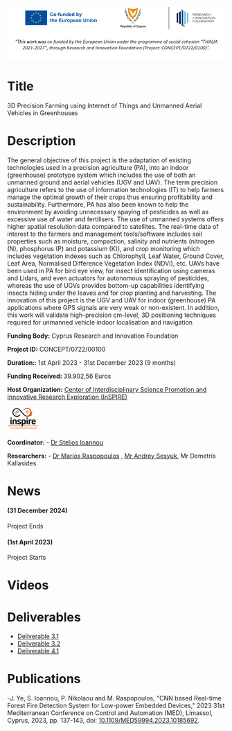 ![Banner](/images/demetraBanner.png)

# Title
3D Precision Farming using Internet of Things and Unmanned Aerial Vehicles in Greenhouses

# Description
The general objective of this project is the adaptation of existing technologies used in a precision agriculture (PA), into an indoor (greenhouse) prototype system which includes the use of both an unmanned ground and aerial vehicles (UGV and
UAV). The term precision agriculture refers to the use of information technologies (IT) to help farmers manage the optimal growth of their crops thus ensuring profitability and sustainability. Furthermore, PA has also been known to help the
environment by avoiding unnecessary spaying of pesticides as well as excessive use of water and fertilisers. The use of unmanned systems offers higher spatial resolution data compared to satellites. The real-time data of interest to the farmers
and management tools/software includes soil properties such as moisture, compaction, salinity and nutrients (nitrogen (N), phosphorus (P) and potassium (K)), and crop monitoring which includes vegetation indexes such as Chlorophyll, Leaf Water,
Ground Cover, Leaf Area, Normalised Difference Vegetation Index (NDVI), etc. UAVs have been used in PA for bird eye view, for insect identification using cameras and Lidars, and even actuators for autonomous spraying of pesticides, whereas the use
of UGVs provides bottom-up capabilities identifying insects hiding under the leaves and for crop planting and harvesting. The innovation of this project is the UGV and UAV for indoor (greenhouse) PA applications where GPS signals are very weak or
non-existent. In addition, this work will validate high-precision cm-level, 3D positioning techniques required for unmanned vehicle indoor localisation and navigation

**Funding Body:** Cyprus Research and Innovation Foundation

**Project ID:** CONCEPT/0722/00100

**Duration:**: 1st April 2023 - 31st December 2023 (9 months)

**Funding Received:** 39.902,56 Euros

**Host Organization:** [Center of Interdisciplinary Science Promotion and Innovative Research Exploration (InSPIRE)](http://inspirecenter.org/)

<img src="./images/Picture2.png" width="75" >


**Coordinator:** - [Dr Stelios Ioannou](https://www.uclancyprus.ac.cy/academic/dr-stelios-ioannou/)

**Researchers:** - [Dr Marios Raspopoulos](https://www.uclancyprus.ac.cy/academic/dr-marios-raspopoulos/) , [Mr Andrey Sesyuk](https://www.linkedin.com/in/asesyuk/), Mr Demetris Kallasides


# News
#### (31 December 2024)
Project Ends

<!---
##### (23 Jauary 2024)
Paper titled 'Radar-based millimeter-Wave sensing for accurate 3D Indoor Positioning - Potentials and Challenges' gets accepted to the Journal on Indoor Seamless Positioning and Navigation

#### (06 December 2023)
[IPIN Paper](https://ieeexplore.ieee.org/document/10332537). gets published on IEEExplore

#### (25 September 2023 - 28 September 2023)
Project Team participates to the 13th International Conference on Indoor Positioning and Indoor Navigation (IPIN) was organized by the Fraunhofer Institute for Integrated Circuits IIS with the support of researchers from the German Aerospace Center (DLR) and the Stuttgart University of Applied Sciences. 

<img src="./images/Picture3.jpg" width="200" >  <img src="./images/Picture4.jpg" width="200" >  <img src="./images/Picture5.jpg" width="200" >  <img src="./images/Picture6.jpg" width="200" >  
--->

#### (1st April 2023) 
Project Starts


# Videos

<!---
[![3D Drone Positioning using mmWave Sensing](https://img.youtube.com/vi/5V9xu1u4u2c/0.jpg)](https://www.youtube.com/watch?v=5V9xu1u4u2c)
--->

# Deliverables

- [Deliverable 3.1](/deliverables/DEMETRA_Deliverable31.pdf)
- [Deliverable 3.2](/deliverables/DEMETRA_Deliverable32.pdf)
- [Deliverable 4.1](/deliverables/DEMETRA_Deliverable41.pdf)


# Publications

-J. Ye, S. Ioannou, P. Nikolaou and M. Raspopoulos, "CNN based Real-time Forest Fire Detection System for Low-power Embedded Devices," 2023 31st Mediterranean Conference on Control and Automation (MED), Limassol, Cyprus, 2023, pp. 137-143, doi: [10.1109/MED59994.2023.10185692](https://ieeexplore.ieee.org/document/10185692).

